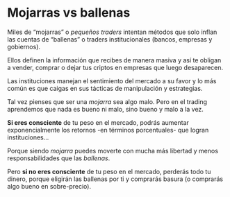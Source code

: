 # Mojarras vs ballenas

Miles de “mojarras” o _pequeños traders_ intentan métodos que solo inflan las cuentas de “ballenas” o traders institucionales (bancos, empresas y gobiernos).

Ellos definen la información que recibes de manera masiva y así te obligan a vender, comprar o dejar tus criptos en empresas que luego desaparecen.

Las instituciones manejan el sentimiento del mercado a su favor y lo más común es que caigas en sus tácticas de manipulación y estrategias.

Tal vez pienses que ser una _mojarra_ sea algo malo. Pero en el trading aprendemos que nada es bueno ni malo, sino bueno y malo a la vez.

**Si eres consciente** de tu peso en el mercado, podrás aumentar exponencialmente los retornos -en términos porcentuales- que logran instituciones...

Porque siendo _mojarra_ puedes moverte con mucha más libertad y menos responsabilidades que las _ballenas_.

Pero **si no eres consciente** de tu peso en el mercado, perderás todo tu dinero, porque eligirán las ballenas por ti y comprarás basura (o comprarás algo bueno en sobre-precio).
